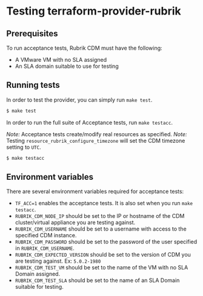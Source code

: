 # Testing terraform-provider-rubrik

## Prerequisites

To run acceptance tests, Rubrik CDM must have the following:

* A VMware VM with no SLA assigned
* An SLA domain suitable to use for testing

## Running tests

In order to test the provider, you can simply run `make test`.

```sh
$ make test
```

In order to run the full suite of Acceptance tests, run `make testacc`.

*Note:* Acceptance tests create/modify real resources as specified.
*Note:* Testing `resource_rubrik_configure_timezone` will set the CDM timezone setting to `UTC`.

```sh
$ make testacc
```

## Environment variables

There are several environment variables required for acceptance tests:

* `TF_ACC=1` enables the acceptance tests. It is also set when you run `make testacc`.
* `RUBRIK_CDM_NODE_IP` should be set to the IP or hostname of the CDM cluster/virtual appliance you are testing against.
* `RUBRIK_CDM_USERNAME` should be set to a username with access to the specified CDM instance.
* `RUBRIK_CDM_PASSWORD` should be set to the password of the user specified in `RUBRIK_CDM_USERNAME`.
* `RUBRIK_CDM_EXPECTED_VERSION` should be set to the version of CDM you are testing against. Ex: `5.0.2-1980`
* `RUBRIK_CDM_TEST_VM` should be set to the name of the VM with no SLA Domain assigned.
* `RUBRIK_CDM_TEST_SLA` should be set to the name of an SLA Domain suitable for testing.
